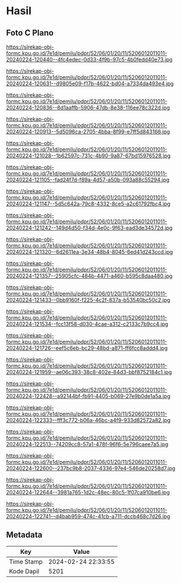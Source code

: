 # Hasil

## Foto C Plano

https://sirekap-obj-formc.kpu.go.id/7e1d/pemilu/pdpr/52/06/01/20/11/5206012011011-20240224-120440--4fc4edec-0d33-4f9b-97c5-4b0fedd40e73.jpg

https://sirekap-obj-formc.kpu.go.id/7e1d/pemilu/pdpr/52/06/01/20/11/5206012011011-20240224-120631--d9805e09-f17b-4622-bd04-a7334da493e4.jpg

https://sirekap-obj-formc.kpu.go.id/7e1d/pemilu/pdpr/52/06/01/20/11/5206012011011-20240224-120836--8d1aaffb-5906-47db-8e38-116ee78c322d.jpg

https://sirekap-obj-formc.kpu.go.id/7e1d/pemilu/pdpr/52/06/01/20/11/5206012011011-20240224-120913--5d5096ca-2705-4bba-8f99-e7ff5d843166.jpg

https://sirekap-obj-formc.kpu.go.id/7e1d/pemilu/pdpr/52/06/01/20/11/5206012011011-20240224-121028--1b62597c-731c-4b90-9a87-67bd15976528.jpg

https://sirekap-obj-formc.kpu.go.id/7e1d/pemilu/pdpr/52/06/01/20/11/5206012011011-20240224-121105--fad24f7d-f89a-4d57-a50b-093a88c55294.jpg

https://sirekap-obj-formc.kpu.go.id/7e1d/pemilu/pdpr/52/06/01/20/11/5206012011011-20240224-121147--5d5c642a-79c8-4332-8ce5-a2c61792fbc4.jpg

https://sirekap-obj-formc.kpu.go.id/7e1d/pemilu/pdpr/52/06/01/20/11/5206012011011-20240224-121242--149d4d50-f34d-4e0c-9f63-ead3de34572d.jpg

https://sirekap-obj-formc.kpu.go.id/7e1d/pemilu/pdpr/52/06/01/20/11/5206012011011-20240224-121320--6d2611ea-3e34-48b4-8045-6ed41d243ccd.jpg

https://sirekap-obj-formc.kpu.go.id/7e1d/pemilu/pdpr/52/06/01/20/11/5206012011011-20240224-121357--25905cfc-484b-4471-a460-b595c8daa480.jpg

https://sirekap-obj-formc.kpu.go.id/7e1d/pemilu/pdpr/52/06/01/20/11/5206012011011-20240224-121433--0bb9160f-f225-4c2f-837a-b53540bc50c2.jpg

https://sirekap-obj-formc.kpu.go.id/7e1d/pemilu/pdpr/52/06/01/20/11/5206012011011-20240224-121534--fcc13f58-d030-4cae-a312-c2133c7b9cc4.jpg

https://sirekap-obj-formc.kpu.go.id/7e1d/pemilu/pdpr/52/06/01/20/11/5206012011011-20240224-121726--eef5c6eb-bc29-48bd-a871-ff6fcc8addd4.jpg

https://sirekap-obj-formc.kpu.go.id/7e1d/pemilu/pdpr/52/06/01/20/11/5206012011011-20240224-121959--ae06c393-38c8-402e-84d3-bbf8752184c1.jpg

https://sirekap-obj-formc.kpu.go.id/7e1d/pemilu/pdpr/52/06/01/20/11/5206012011011-20240224-122428--a92144bf-fb91-4405-b069-27e9b0de1a5a.jpg

https://sirekap-obj-formc.kpu.go.id/7e1d/pemilu/pdpr/52/06/01/20/11/5206012011011-20240224-122333--fff3c772-b06a-46bc-a4f9-933d82572a82.jpg

https://sirekap-obj-formc.kpu.go.id/7e1d/pemilu/pdpr/52/06/01/20/11/5206012011011-20240224-122513--74209cc8-57a1-478f-96f6-5e796caee7a5.jpg

https://sirekap-obj-formc.kpu.go.id/7e1d/pemilu/pdpr/52/06/01/20/11/5206012011011-20240224-122600--237bc9b8-2037-4336-97e4-546de20258d7.jpg

https://sirekap-obj-formc.kpu.go.id/7e1d/pemilu/pdpr/52/06/01/20/11/5206012011011-20240224-122644--3981a765-1d2c-48ec-80c5-1f07ca910be6.jpg

https://sirekap-obj-formc.kpu.go.id/7e1d/pemilu/pdpr/52/06/01/20/11/5206012011011-20240224-122741--d4bab959-474c-41cb-a711-dccb468c7d26.jpg


## Metadata

| Key        | Value               |
| ---------- | ------------------- |
| Time Stamp | 2024-02-24 22:33:55 |
| Kode Dapil | 5201                |



